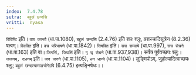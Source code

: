 ```yaml
---
index:  7.4.78
sutra:  बहुलं छन्दसि
vritti:  nyasa
---
```


`विविष्टि` इति। `वश कान्तौ` (धा.पा.1080), `बहुलं छन्दसि` (2.4.76) इति शपः श्लुः, व्रशस्चादिसूत्रेण (8.2.36) षत्वम्। `विवक्ति` इति। `वच परिभाषणे` (धा.पा.1842)। `सिषक्ति` इति। `सच समवये` (धा.पा.997), `सच सेचने` (धा.पा.163) इति वा। `जिगर्त्ति, जिघर्त्ति` इति। `गृ घृ सेचने` (धा.पा.937,938)। सर्वत्र पूर्ववच्छपः श्लुः।
`जजनम्, दधनम्` इति। `जन जनने` (धा.पा.1105), `धन धान्ये` (धा.पा.1104)। लुङ्मिपोऽम्, जुहोत्यादित्वाच्छपः श्लुः; `बहुलं छन्दस्यामाङ्योगेऽपि` (6.4.75) इत्यङ्निषेधः।।

